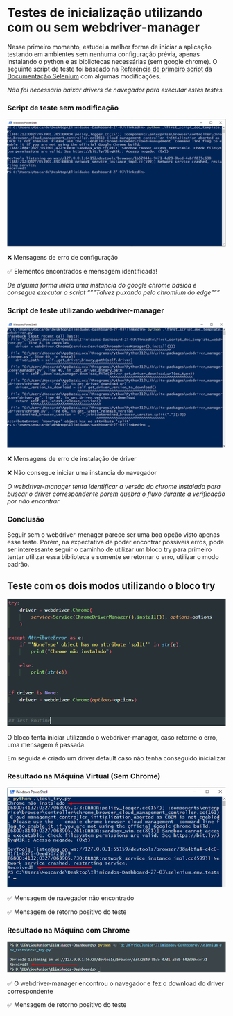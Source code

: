
# Testes de inicialização utilizando com ou sem webdriver-manager 

Nesse primeiro momento, estudei a melhor forma de iniciar a aplicação testando em ambientes sem nenhuma configuração prévia, apenas instalando o python e as bibliotecas necessárias (sem google chrome).
O seguinte script de teste foi baseado na [Referência de primeiro script da Documentação Selenium](https://www.selenium.dev/documentation/webdriver/getting_started/first_script/) com algumas modificações.

*Não foi necessário baixar drivers de navegador para executar estes testes.*

### Script de teste sem modificação

<img src='screenshots/sem_webdriver-manager.png'>

❌ Mensagens de erro de configuração

✅ Elementos encontrados e mensagem identificada!

*De alguma forma inicia uma instancia do google chrome básica e consegue executar o script “””Talvez puxando pelo chromium do edge”””*

### Script de teste utilizando webdriver-manager

<img src='screenshots/com_webdriver-manager.png'>

❌ Mensagens de erro de instalação de driver

❌ Não consegue iniciar uma instancia do navegador

*O webdriver-manager tenta identificar a versão do chrome instalada para buscar o driver correspondente porem quebra o fluxo durante a verificação por não encontrar*

### Conclusão

Seguir sem o webdriver-menager parece ser uma boa opção visto apenas esse teste. Porém, na expectativa de poder encontrar possíveis erros, pode ser interessante seguir o caminho de utilizar um bloco try para primeiro tentar utilizar essa biblioteca e somente se retornar o erro, utilizar o modo padrão.

## Teste com os dois modos utilizando o bloco try

<img src='screenshots/code_try.png'>

O bloco tenta iniciar utilizando o webdriver-manager, caso retorne o erro, uma mensagem é passada.

Em seguida é criado um driver default caso não tenha conseguido inicializar

### Resultado na Máquina Virtual (Sem Chrome)

<img src='screenshots/try_virtual.png'>

✅ Mensagem de navegador não encontrado

✅ Mensagem de retorno positivo do teste

### Resultado na Máquina com Chrome

<img src='screenshots/try_local.png'>

✅ O webdriver-manager encontrou o navegador e fez o download do driver correspondente

✅ Mensagem de retorno positivo do teste